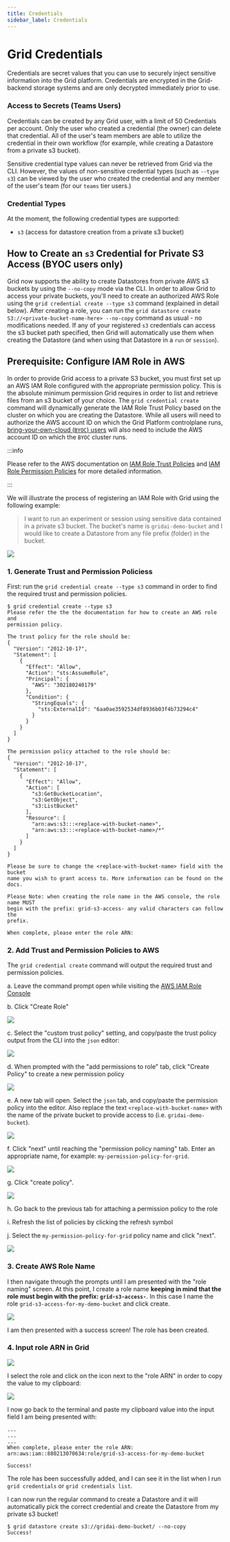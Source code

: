 ```yaml
--- 
title: Credentials
sidebar_label: Credentials
---
```


# Grid Credentials

Credentials are secret values that you can use to securely inject sensitive information into the
Grid platform. Credentials are encrypted in the Grid-backend storage
systems and are only decrypted immediately prior to use.

### Access to Secrets (Teams Users)

Credentials can be created by any Grid user, with a limit of 50
Credentials per account. Only the user who created a credential (the owner) can
delete that credential. All of the user's team members are able to utilize the credential in
their own workflow (for example, while creating a Datastore from a private s3 bucket).

Sensitive credential type values can never be retrieved from Grid via the CLI. However,
the values of non-sensitive credential types (such as `--type s3`) can be viewed by the user
who created the credential and any member of the user's team (for our `teams` tier users.)

### Credential Types

At the moment, the following credential types are supported:

- `s3` (access for datastore creation from a private s3 bucket)

## How to Create an `s3` Credential for Private S3 Access (BYOC users only)


Grid now supports the ability to create Datastores from private AWS s3 buckets by using
the `--no-copy` mode via the CLI. In order to allow Grid to access your private buckets,
you'll need to create an authorized AWS Role using the `grid credential create --type s3`
command (explained in detail below). After creating a role, you can run the
`grid datastore create S3://<private-bucket-name-here> --no-copy` command as usual - no
modifications needed. If any of your registered `s3` credentials can access the s3 bucket
path specified, then Grid will automatically use them when creating the Datastore (and
when using that Datastore in a `run` or `session`).

## Prerequisite: Configure IAM Role in AWS

In order to provide Grid access to a private S3 bucket, you must first set up an AWS IAM Role configured with the appropriate permission policy. This is the absolute minimum permission Grid requires in order to list and retrieve files from an s3 bucket of your choice. The `grid credential create` command will dynamically generate the IAM Role Trust Policy based on the cluster on which you are creating the Datastore. While all users will need to authorize the AWS account ID on which the Grid Platform controlplane runs, [bring-your-own-cloud (`BYOC`) users](./2_Custom%20Cloud%20Credentials/1_byoc.md) will also need to include the AWS account ID on which the `BYOC` cluster runs. 

:::info

Please refer to the AWS documentation on [IAM Role Trust
Policies](https://aws.amazon.com/blogs/security/how-to-use-trust-policies-with-iam-roles/)
and [IAM Role Permission
Policies](https://docs.aws.amazon.com/IAM/latest/UserGuide/access_policies.html) for more
detailed information.

:::


We will illustrate the process of registering an IAM Role with Grid using the following
example:

> I want to run an experiment or session using sensitive data contained in a private s3 bucket. The bucket's name is
> `gridai-demo-bucket` and I would like to create a Datastore from any file
> prefix (folder) in the bucket. 

<div style={{textAlign: 'center'}}>

![](../../static/images/credentials/demo_bucket_contents.png)

</div>



### 1. Generate Trust and Permission Policiess

First: run the `grid credential create --type s3` command in order to find the required trust and
permission policies. 

```
$ grid credential create --type s3
Please refer the the the documentation for how to create an AWS role and 
permission policy.

The trust policy for the role should be:
{
  "Version": "2012-10-17",
  "Statement": [
    {
      "Effect": "Allow",
      "Action": "sts:AssumeRole",
      "Principal": {
        "AWS": "302180240179"
      },
      "Condition": {
        "StringEquals": {
          "sts:ExternalId": "6aa0ae3592534df8936b03f4b73294c4"
        }
      }
    }
  ]
}

The permission policy attached to the role should be:
{
  "Version": "2012-10-17",
  "Statement": [
    {
      "Effect": "Allow",
      "Action": [
        "s3:GetBucketLocation",
        "s3:GetObject",
        "s3:ListBucket"
      ],
      "Resource": [
        "arn:aws:s3:::<replace-with-bucket-name>",
        "arn:aws:s3:::<replace-with-bucket-name>/*"
      ]
    }
  ]
}

Please be sure to change the <replace-with-bucket-name> field with the bucket 
name you wish to grant access to. More information can be found on the docs.

Please Note: when creating the role name in the AWS console, the role name MUST 
begin with the prefix: grid-s3-access- any valid characters can follow the 
prefix.

When complete, please enter the role ARN:
```

### 2. Add Trust and Permission Policies to AWS

The `grid credential create` command will output the required trust and permission policies. 

  a. Leave the command prompt open while visiting the [AWS IAM Role
  Console](https://us-east-1.console.aws.amazon.com/iamv2/home?region=us-east-1#/roles) 

  b. Click "Create Role"

  ![](../../static/images/credentials/role-console.png)

  c. Select the "custom trust policy" setting, and copy/paste the trust policy output
  from the CLI into the `json` editor:

  ![](../../static/images/credentials/select_trusted_entity.png)

  d.  When prompted with the "add permissions to role" tab, click "Create Policy" to  create a new permission
  policy

  ![](../../static/images/credentials/add_permissions_to_role.png)

  e.  A new tab will open. Select the `json` tab, and
  copy/paste the permission policy into the editor. Also replace the text
  `<replace-with-bucket-name>` with the name of the private bucket to provide access to
  (i.e. `gridai-demo-bucket`). 

  ![](../../static/images/credentials/aws_permission_policy.png)

  f. Click "next" until reaching the "permission policy naming" tab. Enter an appropriate
  name, for example: `my-permission-policy-for-grid`. 

  ![](../../static/images/credentials/permission_policy_naming.png)

  g. Click "create policy".

  ![](../../static/images/credentials/permission_policy_created.png)

  h. Go back to the previous tab for attaching a permission policy to the role 

  i. Refresh the list of policies by clicking the refresh symbol

  j. Select the `my-permission-policy-for-grid` policy name and click "next".

![](../../static/images/credentials/attach_permission_policy.png)

### 3. Create AWS Role Name

I then navigate through the prompts until I am presented with the "role naming" screen. At
this point, I create a role name **keeping in mind that the role must begin with the
prefix: `grid-s3-access-`**. In this case I name the role
`grid-s3-access-for-my-demo-bucket` and click create.

![](../../static/images/credentials/role_naming.png)


I am then presented with a success screen! The role has been created. 

### 4. Input role ARN in Grid

![](../../static/images/credentials/role_created.png)

I select the role and click on the icon next to the "role ARN" in order to
copy the value to my clipboard:

![](../../static/images/credentials/arn_copy.png)

I now go back to the terminal and paste my clipboard value into the input field
I am being presented with:

```
...
...
...
When complete, please enter the role ARN: arn:aws:iam::880213070634:role/grid-s3-access-for-my-demo-bucket

Success!
```

The role has been successfully added, and I can see it in the list when I run `grid
credentials` or `grid credentials list`. 

I can now run the regular command to create a Datastore and it will
automatically pick the correct credential and create the Datastore from my private s3 bucket!

```
$ grid datastore create s3://gridai-demo-bucket/ --no-copy
Success!
```
